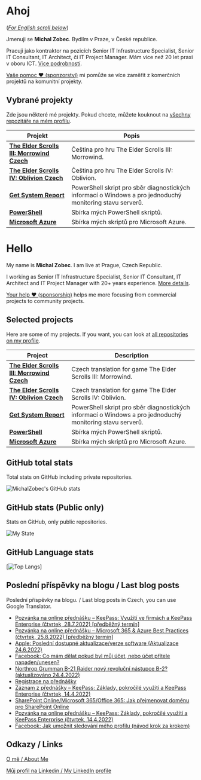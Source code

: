 # Ahoj

<a name="documenttitle"></a>

([*For English scroll below*](#english "For English scroll below"))

Jmenuji se **Michal Zobec**. Bydlím v Praze, v České republice.

Pracuji jako kontraktor na pozicích Senior IT Infrastructure Specialist, Senior IT Consultant, IT Architect, či IT Project Manager. Mám více než 20 let praxi v oboru ICT. [Více podrobností](MichalZobec-About.md).

[Vaše pomoc :heart: (sponzorství)](https://github.com/sponsors/michalzobec) mi pomůže se více zaměřit z komerčních projektů na komunitní projekty.

## Vybrané projekty

Zde jsou některé mé projekty. Pokud chcete, můžete kouknout na [všechny repozitáře na mém profilu](https://github.com/michalzobec?tab=repositories).

| Projekt | Popis |
| --- | --- |
| **[The Elder Scrolls III: Morrowind Czech](https://github.com/michalzobec/TES3-Morrowind-cesky)** | Čeština pro hru The Elder Scrolls III: Morrowind. |
| **[The Elder Scrolls IV: Oblivion Czech](https://github.com/michalzobec/TES4-Oblivion-cesky)** | Čeština pro hru The Elder Scrolls IV: Oblivion. |
| **[Get System Report](https://github.com/michalzobec/Get-SystemReport)** | PowerShell skript pro sběr diagnostických informací o Windows a pro jednoduchý monitoring stavu serverů. |
| **[PowerShell](https://github.com/michalzobec/PowerShell)** | Sbírka mých PowerShell skriptů. |
| **[Microsoft Azure](https://github.com/michalzobec/microsoft-azure)** | Sbírka mých skriptů pro Microsoft Azure. |

<a name="english"></a>

# Hello

My name is **Michal Zobec**. I am live at Prague, Czech Republic.

I working as Senior IT Infrastructure Specialist, Senior IT Consultant, IT Architect and IT Project Manager with 20+ years experience. [More details](MichalZobec-About.md#english).

[Your help :heart: (sponsorship)](https://github.com/sponsors/michalzobec) helps me more focusing from commercial projects to community projects.

## Selected projects

Here are some of my projects. If you want, you can look at [all repositories on my profile](https://github.com/michalzobec?tab=repositories).

| Project | Description |
| --- | --- |
| **[The Elder Scrolls III: Morrowind Czech](https://github.com/michalzobec/TES3-Morrowind-cesky)** | Czech translation for game The Elder Scrolls III: Morrowind. |
| **[The Elder Scrolls IV: Oblivion Czech](https://github.com/michalzobec/TES4-Oblivion-cesky)** | Czech translation for game The Elder Scrolls IV: Oblivion. |
| **[Get System Report](https://github.com/michalzobec/Get-SystemReport)** | PowerShell skript pro sběr diagnostických informací o Windows a pro jednoduchý monitoring stavu serverů. |
| **[PowerShell](https://github.com/michalzobec/PowerShell)** | Sbírka mých PowerShell skriptů. |
| **[Microsoft Azure](https://github.com/michalzobec/microsoft-azure)** | Sbírka mých skriptů pro Microsoft Azure. |

## GitHub total stats

Total stats on GitHub including private repositories.

![MichalZobec's GitHub stats](https://github-readme-stats.vercel.app/api?username=michalzobec&count_private=true&show_icons=true)


## GitHub stats (Public only)

Stats on GitHub, only public repositories.

![My State](https://github-readme-stats.vercel.app/api?username=michalzobec&show_icons=true)

## GitHub Language stats

[![Top Langs](https://github-readme-stats.vercel.app/api/top-langs/?username=michalzobec&langs_count=10&layout=compact)]

## Poslední příspěvky na blogu / Last blog posts

Poslední příspěvky na blogu. / Last blog posts in Czech, you can use Google Translator.

<!-- BLOG-POST-LIST:START -->
- [Pozvánka na online přednášku – KeePass: Využití ve firmách a KeePass Enterprise &lpar;čtvrtek, 28.7.2022&rpar; [předběžný termín]](https://www.michalzobec.cz/pozvanka-na-online-prednasku-keepass-vyuziti-ve-firmach-a-keepass-enterprise-8599)
- [Pozvánka na online přednášku – Microsoft 365 &amp; Azure Best Practices &lpar;čtvrtek, 25.8.2022&rpar; [předběžný termín]](https://www.michalzobec.cz/pozvanka-na-online-prednasku-microsoft-365-azure-best-practices-ctvrtek-14-7-2022-predbezny-termin-8618)
- [Apple: Poslední dostupné aktualizace/verze software &lpar;Aktualizace 24.6.2022&rpar;](https://www.michalzobec.cz/apple-posledni-dostupne-aktualizace-verze-software-7127)
- [Facebook: Co mám dělat pokud byl můj účet, nebo účet přítele napaden/unesen?](https://www.michalzobec.cz/facebook-co-mam-delat-pokud-byl-muj-ucet-nebo-ucet-pritele-napaden-unesen-8612)
- [Northrop Grumman B-21 Raider nový revoluční nástupce B-2? &lpar;aktualizováno 24.4.2022&rpar;](https://www.michalzobec.cz/northrop-grumman-b-21-raider-novy-revolucni-nastupce-b-2-5390)
- [Registrace na přednášky](https://www.michalzobec.cz/registrace-na-prednasky-8605)
- [Záznam z přednášky – KeePass: Základy, pokročilé využití a KeePass Enterprise &lpar;čtvrtek, 14.4.2022&rpar;](https://www.michalzobec.cz/zaznam-z-prednasky-keepass-zaklady-pokrocile-vyuziti-a-keepass-enterprise-ctvrtek-14-4-2022-8593)
- [SharePoint Online/Microsoft 365/Office 365: Jak přejmenovat doménu pro SharePoint Online](https://www.michalzobec.cz/sharepoint-online-microsoft-365-office-365-jak-prejmenovat-domenu-pro-sharepoint-online-8586)
- [Pozvánka na online přednášku – KeePass: Základy, pokročilé využití a KeePass Enterprise &lpar;čtvrtek, 14.4.2022&rpar;](https://www.michalzobec.cz/pozvanka-na-online-prednasku-keepass-zaklady-pokrocile-vyuziti-a-keepass-enterprise-ctvrtek-14-4-2022-8571)
- [Facebook: Jak umožnit sledování mého profilu &lpar;návod krok za krokem&rpar;](https://www.michalzobec.cz/facebook-jak-umoznit-sledovani-meho-profilu-navod-krok-za-krokem-8563)
<!-- BLOG-POST-LIST:END -->

## Odkazy / Links

[O mě / About Me](https://zob.ec/mylinktree)

[Můj profil na Linkedin / My LinkedIn profile](https://zob.ec/mylinkedin)
